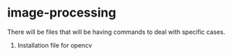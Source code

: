 # image-processing

There will be files that will be having commands to deal with specific cases.
1) Installation file for opencv
